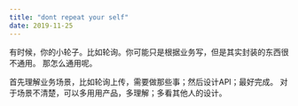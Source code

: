 ```yaml
---
title: "dont repeat your self"
date: 2019-11-25
---
```


有时候，你的小轮子。比如轮询。你可能只是根据业务写，但是其实封装的东西很不通用。 那怎么通用呢。

首先理解业务场景，比如轮询上传，需要做那些事；然后设计API；最好完成。
对于场景不清楚，可以多用用产品，多理解；多看其他人的设计。